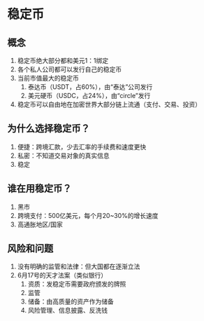 # 稳定币

## 概念

1. 稳定币绝大部分都和美元1：1绑定
2. 各个私人公司都可以发行自己的稳定币
3. 当前市值最大的稳定币
   1. 泰达币（USDT，占60%），由“泰达”公司发行
   2. 美元硬币（USDC，占24%），由“circle”发行
4. 稳定币可以自由地在加密世界大部分链上流通（支付、交易、投资）



## 为什么选择稳定币？

1. 便捷：跨境汇款，少去汇率的手续费和速度更快
2. 私密：不知道交易对象的真实信息
3. 稳定



## 谁在用稳定币？

1. 黑市
2. 跨境支付：500亿美元，每个月20\~30%的增长速度
3. 高通胀地区/国家



## 风险和问题

1. 没有明确的监管和法律：但大国都在逐渐立法
2. 6月17号的天才法案（类似银行）
   1. 资质：发稳定币需要政府颁发的牌照
   2. 监管
   3. 储备：由高质量的资产作为储备
   4. 风险管理、信息披露、反洗钱
